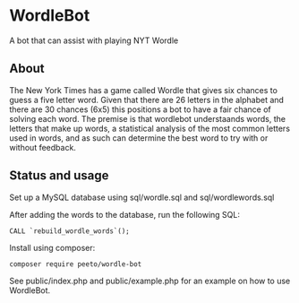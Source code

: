 # WordleBot
A bot that can assist with playing NYT Wordle

## About

The New York Times has a game called Wordle that gives six chances to guess a five letter word. 
Given that there are 26 letters in the alphabet and there are 30 chances (6x5) this positions a bot to have a fair chance of solving each word.
The premise is that wordlebot understaands words, the letters that make up words, a statistical analysis of the most common letters used in words, and as such can determine the best word to try with or without feedback.

## Status and usage

Set up a MySQL database using sql/wordle.sql and sql/wordlewords.sql

After adding the words to the database, run the following SQL:
```
CALL `rebuild_wordle_words`();
```

Install using composer:
```
composer require peeto/wordle-bot
```

See public/index.php and public/example.php for an example on how to use WordleBot.
